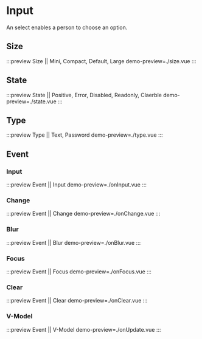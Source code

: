# Input
An select enables a person to choose an option.

## Size
:::preview Size || Mini, Compact, Default, Large
demo-preview=./size.vue
:::

## State
:::preview State || Positive, Error, Disabled, Readonly, Claerble
demo-preview=./state.vue
:::

## Type
:::preview Type || Text, Password
demo-preview=./type.vue
:::

## Event
### Input
:::preview Event || Input
demo-preview=./onInput.vue
:::
### Change
:::preview Event || Change
demo-preview=./onChange.vue
:::
### Blur
:::preview Event || Blur
demo-preview=./onBlur.vue
:::
### Focus
:::preview Event || Focus
demo-preview=./onFocus.vue
:::
### Clear
:::preview Event || Clear
demo-preview=./onClear.vue
:::
### V-Model
:::preview Event || V-Model
demo-preview=./onUpdate.vue
:::
